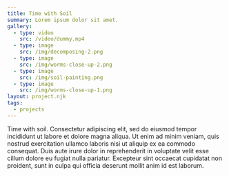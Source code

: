 ```yaml
---
title: Time with Soil
summary: Lorem ipsum dolor sit amet.
gallery:
  - type: video
    src: /video/dummy.mp4
  - type: image
    src: /img/decomposing-2.png
  - type: image
    src: /img/worms-close-up-2.png
  - type: image
    src: /img/soil-painting.png
  - type: image
    src: /img/worms-close-up-1.png
layout: project.njk
tags:
  - projects
---
```

T﻿ime with soil. Consectetur adipiscing elit, sed do eiusmod tempor incididunt ut labore et dolore magna aliqua. Ut enim ad minim veniam, quis nostrud exercitation ullamco laboris nisi ut aliquip ex ea commodo consequat. Duis aute irure dolor in reprehenderit in voluptate velit esse cillum dolore eu fugiat nulla pariatur. Excepteur sint occaecat cupidatat non proident, sunt in culpa qui officia deserunt mollit anim id est laborum.